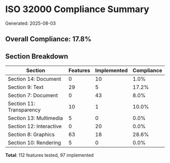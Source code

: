 # ISO 32000 Compliance Summary

Generated: 2025-08-03

## Overall Compliance: 17.8%

## Section Breakdown

| Section | Features | Implemented | Compliance |
|---------|----------|-------------|------------|
| Section 14: Document | 0 | 10 | 1.0% |
| Section 9: Text | 29 | 5 | 17.2% |
| Section 7: Document | 0 | 43 | 8.0% |
| Section 11: Transparency | 10 | 1 | 10.0% |
| Section 13: Multimedia | 5 | 0 | 0.0% |
| Section 12: Interactive | 0 | 20 | 0.0% |
| Section 8: Graphics | 63 | 18 | 28.6% |
| Section 10: Rendering | 5 | 0 | 0.0% |

**Total**: 112 features tested, 97 implemented
